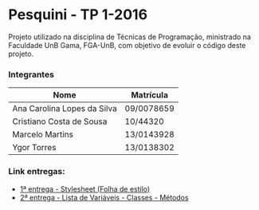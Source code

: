 # Pesquini - TP 1-2016

Projeto utilizado na disciplina de Técnicas de Programação, ministrado na Faculdade UnB Gama, FGA-UnB, com objetivo de evoluir o código deste projeto.

### Integrantes

|Nome                    |Matrícula |
|------------------------|----------|
|Ana Carolina Lopes da Silva|09/0078659|
|Cristiano Costa de Sousa|10/44320|
|Marcelo Martins|13/0143928|
|Ygor Torres|13/0138302|


### Link entregas:

* [1ª entrega - Stylesheet (Folha de estilo)](https://github.com/TP12016/pesquini/wiki)
* [2ª entrega - Lista de Variáveis - Classes - Métodos](https://github.com/TP12016/pesquini/wiki/Lista-de-Vari%C3%A1veis)